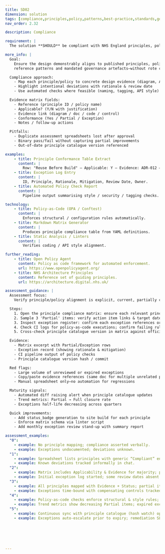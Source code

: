 ```yaml
---
title: SD02
dimension: solution
tags: [compliance,principles,policy,patterns,best-practice,standards,governance,guardrails,assurance,alignment]
nav_order: 2.32

description: Compliance

requirement: |
  The solution **SHOULD** be compliant with NHS England principles, policy, patterns and best practice.

more_info: |
  Goal:
    Ensure the design demonstrably aligns to published principles, policies,
    reference patterns and mandated governance artefacts—without rote compliance.

  Compliance approach:
    - Map each principle/policy to concrete design evidence (diagram, ADR, control)
    - Highlight intentional deviations with rationale & review date
    - Use automated checks where feasible (naming, tagging, API style)

  Evidence matrix fields:
    - Reference (principle ID / policy name)
    - Applicable? (Y/N with justification)
    - Evidence link (diagram / doc / code / control)
    - Conformance (Yes / Partial / Exception)
    - Notes / follow-up actions

  Pitfalls:
    - Duplicate assessment spreadsheets lost after approval
    - Binary pass/fail without capturing partial improvements
    - Out-of-date principle catalogue version referenced

examples: 
    - title: Principle Conformance Table Extract
      content: |
        Row: "Reuse Before Build" – Applicable: Y – Evidence: ADR-012 – Status: Partial (legacy component) – Action: migrate by Q2.
    - title: Exception Log Entry
      content: |
        ID, Principle, Rationale, Mitigation, Review Date, Owner.
    - title: Automated Policy Check Report
      content: |
        Pipeline output summarising style / security / tagging checks.

technology:
    - title: Policy-as-Code (OPA / Conftest)
      content: |
        Enforces structural / configuration rules automatically.
    - title: Markdown Matrix Generator
      content: |
        Produces principle compliance table from YAML definitions.
    - title: Static Analysis / Linters
      content: |
        Verifies coding / API style alignment.

further_reading:
    - title: Open Policy Agent
      content: Policy as code framework for automated enforcement.
      url: https://www.openpolicyagent.org/
    - title: NHS Architecture Principles
      content: Reference set of guiding principles.
      url: https://architecture.digital.nhs.uk/

assessment_guidance: |
  Assessment focus:
    Verify principle/policy alignment is explicit, current, partially compliant items are tracked, and exceptions are time-bound with mitigation.

  Steps:
    1. Open the principle compliance matrix: ensure each relevant principle has Applicability + Evidence + Status (not blank or generic).
    2. Sample 3 'Partial' items: verify action item links & target dates exist.
    3. Inspect exception register: confirm each exception references originating principle and has a review date in the future (not expired).
    4. Check CI logs for policy-as-code executions; confirm failing rules block merges or produce actionable feedback.
    5. Cross-check principle catalogue version in matrix against official source to detect drift.

  Evidence:
    - Matrix excerpt with Partial/Exception rows
    - Exception record (showing rationale & mitigation)
    - CI pipeline output of policy checks
    - Principle catalogue version hash / commit

  Red flags:
    - Large volume of unreviewed or expired exceptions
    - Copy/paste evidence references (same doc for multiple unrelated principles)
    - Manual spreadsheet only—no automation for regressions

  Maturity signals:
    - Automated diff raising alert when principle catalogue updates
    - Trend metrics: Partial → Full closure rate
    - Exceptions half-life decreasing across quarters

  Quick improvements:
    - Add status_badge generation to site build for each principle
    - Enforce matrix schema via linter script
    - Add monthly exception review stand-up with summary report

assessment_examples:
  "0":
    - example: No principle mapping; compliance asserted verbally.
    - example: Exceptions undocumented; deviations unknown.
  "1":
    - example: Spreadsheet lists principles with generic “Compliant” entries; evidence links missing.
    - example: Known deviations tracked informally in chat.
  "2":
    - example: Matrix includes Applicability & Evidence for majority; partial items noted without action dates.
    - example: Initial exception log started; some review dates absent.
  "3":
    - example: All principles mapped with Evidence + Status; partial items have remediation tasks & owners.
    - example: Exceptions time-bound with compensating controls tracked.
  "4":
    - example: Policy-as-code checks enforce structural & style rules; matrix auto-updates badge counts.
    - example: Trend metrics show decreasing Partial items; expired exceptions alert proactively.
  "5":
    - example: Continuous sync with principle catalogue (hash watch) opens review PRs; closure rate & risk scoring dashboards automated.
    - example: Exceptions auto-escalate prior to expiry; remediation SLA adherence >95%.






---
```


